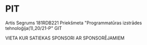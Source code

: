 # PIT
Artis Segrums 181RDB221 Priekšmeta "Programmatūras izstrādes tehnoloģija(1),20/21-P" GIT

VIETA KUR SATIEKAS SPONSORI AR SPONSORĒJAMIEM
